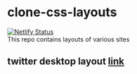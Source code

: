 # clone-css-layouts
[![Netlify Status](https://api.netlify.com/api/v1/badges/5a7894cd-c760-4cb6-bae1-0120934a73ba/deploy-status)](https://app.netlify.com/sites/clone-sites/deploys)
<br/>
This repo contains layouts of various sites
## twitter desktop layout [link](https://clone-sites.netlify.app/twitter/)

